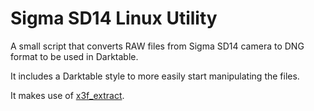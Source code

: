# Sigma SD14 Linux Utility

A small script that converts RAW files from Sigma SD14 camera to DNG format to be used in Darktable.

It includes a Darktable style to more easily start manipulating the files.

It makes use of [x3f_extract](https://github.com/Kalpanika/x3f).
